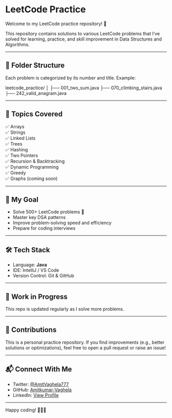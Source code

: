 # LeetCode Practice

Welcome to my LeetCode practice repository! 🚀

This repository contains solutions to various LeetCode problems that I’ve solved for learning, practice, and skill improvement in Data Structures and Algorithms.

---

## 📁 Folder Structure

Each problem is categorized by its number and title. Example:

leetcode_practice/
│
├── 001_two_sum.java
├── 070_climbing_stairs.java
├── 242_valid_anagram.java


---

## 🧠 Topics Covered

✅ Arrays  
✅ Strings  
✅ Linked Lists  
✅ Trees  
✅ Hashing  
✅ Two Pointers  
✅ Recursion & Backtracking  
✅ Dynamic Programming  
✅ Greedy  
✅ Graphs (coming soon)

---

## 📌 My Goal

- Solve 500+ LeetCode problems 💪  
- Master key DSA patterns  
- Improve problem-solving speed and efficiency  
- Prepare for coding interviews  

---

## 🛠️ Tech Stack

- Language: **Java**  
- IDE: IntelliJ / VS Code  
- Version Control: Git & GitHub  

---

## 🚧 Work in Progress

This repo is updated regularly as I solve more problems.

---

## 🤝 Contributions

This is a personal practice repository. If you find improvements (e.g., better solutions or optimizations), feel free to open a pull request or raise an issue!

---

## 📬 Connect With Me

- Twitter: [@AmitVaghela777](https://twitter.com/AmitVaghela777)
- GitHub: [Amitkumar-Vaghela](https://github.com/Amitkumar-Vaghela)
- LinkedIn: [View Profile](https://www.linkedin.com/in/amitkumar-vaghela/)

---

Happy coding! 👨‍💻✨  
